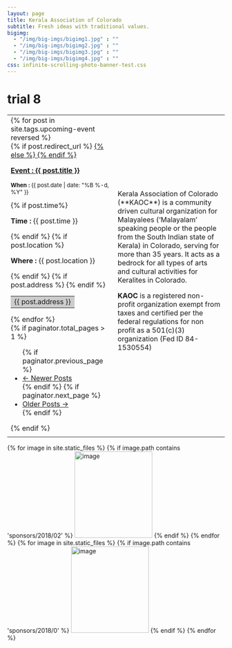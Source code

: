 ```yaml
---
layout: page
title: Kerala Association of Colorado
subtitle: Fresh ideas with traditional values.
bigimg:
  - "/img/big-imgs/bigimg1.jpg" : ""
  - "/img/big-imgs/bigimg2.jpg" : ""
  - "/img/big-imgs/bigimg3.jpg" : ""
  - "/img/big-imgs/bigimg4.jpg" : ""
css: infinite-scrolling-photo-banner-test.css
---
```

<h1> trial 8 </h1>
<table>
	<tr><td>
<div class="row">
  <div class="col-md-8">
  	<!-- No upcoming events at present, please check back later! -->
  	<div class="posts-list">
  		{% for post in site.tags.upcoming-event reversed %}
			<article class="post-preview">
				{% if post.redirect_url %}
				<a href=" {{ post.redirect_url }}">
				{% else %}	
				<a href="{{ post.url | prepend: site.baseurl }}">
				{% endif %}
					<p><strong>Event : {{ post.title }}</strong> <br/></p>
				</a>
				<font size="2px">
					<p><strong>When : </strong> {{ post.date | date: "%B %-d, %Y" }}</p>
				</font>	
				{% if post.time%}
					<p><strong>Time : </strong>{{ post.time }}	<br/> </p>
				{% endif %}
				{% if post.location %}
					<p><strong>Where : </strong> {{ post.location }} <br/>	</p>
				{% endif %} 
				{% if post.address %}
					<table align= "left" style="border:0"><tr style="border:0;background:#cccccc"><td style="border:0">
					 {{ post.address }} <br/>
						</td></tr></table>	
				{% endif %} 	
			</article>
  		{% endfor %}
	</div>
  </div>
	
  <!-- <div class="col-md-2 col-md-offset-1">
  	Our online printing service partner!
  	<a href="https://smartpress.com">
  	   <img src="/img/sponsors/smartpress-logo-blue-horizontal-png.png" alt="Smartpress.com logo" height="40" width="240"/>
	</a>
  </div> -->
  
</div>
{% if paginator.total_pages > 1 %}
	<ul class="pager main-pager">
  	{% if paginator.previous_page %}
  	<li class="previous">
    	<a href="{{ paginator.previous_page_path | prepend: site.baseurl | replace: '//', '/' }}">&larr; Newer Posts</a>
  	</li>
  	{% endif %}
  	{% if paginator.next_page %}
  	<li class="next">
    	<a href="{{ paginator.next_page_path | prepend: site.baseurl | replace: '//', '/' }}">Older Posts &rarr;</a>
  	</li>
  	{% endif %}
	</ul>
	{% endif %}
</td><td> 
Kerala Association of Colorado (**KAOC**) is a community driven cultural organization for Malayalees (‘Malayalam’ speaking people or the people from the South Indian state of Kerala) in Colorado, serving for more than 35 years. It acts as a bedrock for all types of arts and cultural activities for Keralites in Colorado.

**KAOC** is a registered non-profit organization exempt from taxes and certified per the federal regulations for non profit as a 501(c)(3) organization (Fed ID 84-1530554)

</td></tr>
<tr><td>
</td></tr>
</table>	
<div id="container">
    <div class="photobanner">
		{% for image in site.static_files %}
			{% if image.path contains 'sponsors/2018/02' %}
				<a href="{{ site.baseurl }}{{ image.path }}"><img class="first" src="{{ site.baseurl }}{{ image.path }}" alt="image" height="200" width="180"/></a>
			{% endif %}
		{% endfor %}
        <!-- REPEAT First few sponsors-->	
	    {% for image in site.static_files %}
			{% if image.path contains 'sponsors/2018/0' %}
				<a href="{{ site.baseurl }}{{ image.path }}"><img class="first" src="{{ site.baseurl }}{{ image.path }}" alt="image" height="200" width="180"/></a>
			{% endif %}
		{% endfor %}
    </div>
</div>

